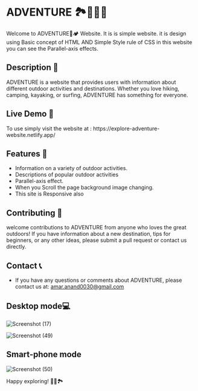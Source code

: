 <h1>ADVENTURE 🏞️🧗‍♀️🌊</h1>

Welcome to ADVENTURE🌲🏕️ Website. It is is simple website. it is design using Basic concept of HTML AND Simple Style rule of CSS in this website you can see the Parallel-axis effects.

<h2>Description 📝</h2>
ADVENTURE is a website that provides users with information about different outdoor activities and destinations. Whether you love hiking, camping, kayaking, or surfing, ADVENTURE has something for everyone. 

<h2>Live Demo 🚀 </h2>
To use simply visit the website at : https://explore-adventure-website.netlify.app/

<h2>Features 🌟 </h2>
<ul>
<li>Information on a variety of outdoor activities. </li>
<li>Descriptions of popular outdoor activities </li>
<li>Parallel-axis effect.</li>
<li>When you Scroll the page background image changing.</li>
<li>This site is Responsive also</li>
</ul>

<h2>Contributing 🤝 </h2>
 welcome contributions to ADVENTURE from anyone who loves the great outdoors! If you have information about a new destination, tips for beginners, or any other ideas, please submit a pull request or contact us directly.

<h2>Contact 📞  </h2>

-  If you have any questions or comments about ADVENTURE, please contact us at:  amar.anand0030@gmail.com

<h2>Desktop mode💻 </h2>

![Screenshot (17)](https://user-images.githubusercontent.com/122713145/223176264-6bb3b99c-60e7-492e-92a3-57e10cd201c4.png)


![Screenshot (49)](https://user-images.githubusercontent.com/122713145/227727072-78643318-9053-4892-94eb-f05467ea6752.png)

<h2>Smart-phone mode</h2>

![Screenshot (50)](https://user-images.githubusercontent.com/122713145/227727139-caa98779-1e71-4b1a-963d-cb85c4bf08ba.png)

Happy exploring! 🌅🌄🏞️
